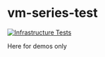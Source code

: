 # vm-series-test
[![Infrastructure Tests](https://www.bridgecrew.cloud/badges/github/jamesholland-uk/vm-series-test/general)](https://www.bridgecrew.cloud/link/badge?vcs=github&fullRepo=jamesholland-uk%2Fvm-series-test&benchmark=INFRASTRUCTURE+SECURITY)

Here for demos only
